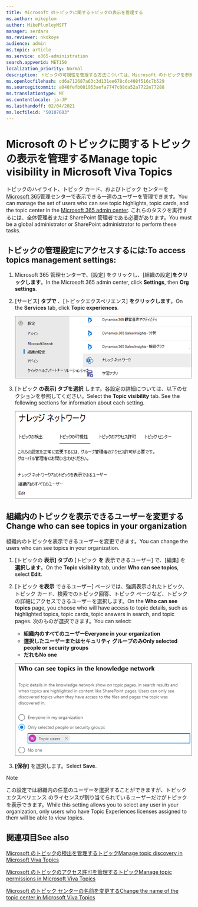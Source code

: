 ```yaml
---
title: Microsoft のトピックに関するトピックの表示を管理する
ms.author: mikeplum
author: MikePlumleyMSFT
manager: serdars
ms.reviewer: nkokoye
audience: admin
ms.topic: article
ms.service: o365-administration
search.appverid: MET150
localization_priority: Normal
description: トピックの可視性を管理する方法については、Microsoft のトピックを参照してください。
ms.openlocfilehash: cd6a712687a63c3d131ee678c6c408f516c7b529
ms.sourcegitcommit: a048fefb081953aefa7747c08da52a7722e77288
ms.translationtype: MT
ms.contentlocale: ja-JP
ms.lasthandoff: 02/04/2021
ms.locfileid: "50107683"
---
```

# <a name="manage-topic-visibility-in-microsoft-viva-topics"></a><span data-ttu-id="695f8-103">Microsoft のトピックに関するトピックの表示を管理する</span><span class="sxs-lookup"><span data-stu-id="695f8-103">Manage topic visibility in Microsoft Viva Topics</span></span>

<span data-ttu-id="695f8-104">トピックのハイライト、トピック カード、およびトピック センターを [Microsoft 365](https://admin.microsoft.com)管理センターで表示できる一連のユーザーを管理できます。</span><span class="sxs-lookup"><span data-stu-id="695f8-104">You can manage the set of users who can see topic highlights, topic cards, and the topic center in the [Microsoft 365 admin center](https://admin.microsoft.com).</span></span> <span data-ttu-id="695f8-105">これらのタスクを実行するには、全体管理者または SharePoint 管理者である必要があります。</span><span class="sxs-lookup"><span data-stu-id="695f8-105">You must be a global administrator or SharePoint administrator to perform these tasks.</span></span>

## <a name="to-access-topics-management-settings"></a><span data-ttu-id="695f8-106">トピックの管理設定にアクセスするには:</span><span class="sxs-lookup"><span data-stu-id="695f8-106">To access topics management settings:</span></span>

1. <span data-ttu-id="695f8-107">Microsoft 365 管理センターで、[設定] をクリックし、[組織の設定]**をクリックします**。</span><span class="sxs-lookup"><span data-stu-id="695f8-107">In the Microsoft 365 admin center, click **Settings**, then **Org settings**.</span></span>
2. <span data-ttu-id="695f8-108">[サービス] **タブで** 、[トピックエクスペリエンス] **をクリックします**。</span><span class="sxs-lookup"><span data-stu-id="695f8-108">On the **Services** tab, click **Topic experiences**.</span></span>

    ![ユーザーを知識に接続する](../media/admin-org-knowledge-options-completed.png) 

3. <span data-ttu-id="695f8-110">[トピック **の表示] タブを選択** します。各設定の詳細については、以下のセクションを参照してください。</span><span class="sxs-lookup"><span data-stu-id="695f8-110">Select the **Topic visibility** tab. See the following sections for information about each setting.</span></span>

    ![knowledge-network-settings](../media/knowledge-network-settings-topic-visibility.png) 

##  <a name="change-who-can-see-topics-in-your-organization"></a><span data-ttu-id="695f8-112">組織内のトピックを表示できるユーザーを変更する</span><span class="sxs-lookup"><span data-stu-id="695f8-112">Change who can see topics in your organization</span></span>

<span data-ttu-id="695f8-113">組織内のトピックを表示できるユーザーを変更できます。</span><span class="sxs-lookup"><span data-stu-id="695f8-113">You can change the users who can see topics in your organization.</span></span>

1. <span data-ttu-id="695f8-114">[トピックの **表示] タブの** [トピック **を** 表示できるユーザー] で、[編集] を **選択します**。</span><span class="sxs-lookup"><span data-stu-id="695f8-114">On the **Topic visibility** tab, under **Who can see topics**, select **Edit**.</span></span>
2. <span data-ttu-id="695f8-115">[トピック **を表示** できるユーザー] ページでは、強調表示されたトピック、トピック カード、検索でのトピック回答、トピック ページなど、トピックの詳細にアクセスできるユーザーを選択します。</span><span class="sxs-lookup"><span data-stu-id="695f8-115">On the **Who can see topics** page, you choose who will have access to topic details, such as highlighted topics, topic cards, topic answers in search, and topic pages.</span></span> <span data-ttu-id="695f8-116">次のものが選択できます。</span><span class="sxs-lookup"><span data-stu-id="695f8-116">You can select:</span></span>
    - <span data-ttu-id="695f8-117">**組織内のすべてのユーザー**</span><span class="sxs-lookup"><span data-stu-id="695f8-117">**Everyone in your organization**</span></span>
    - <span data-ttu-id="695f8-118">**選択したユーザーまたはセキュリティ グループのみ**</span><span class="sxs-lookup"><span data-stu-id="695f8-118">**Only selected people or security groups**</span></span>
    - <span data-ttu-id="695f8-119">**だれも**</span><span class="sxs-lookup"><span data-stu-id="695f8-119">**No one**</span></span>

    ![トピックを表示できるユーザー](../media/k-manage-who-can-see-topics.png) 

3. <span data-ttu-id="695f8-121">**[保存]** を選択します。</span><span class="sxs-lookup"><span data-stu-id="695f8-121">Select **Save**.</span></span>  
 
> [!Note] 
> <span data-ttu-id="695f8-122">この設定では組織内の任意のユーザーを選択することができますが、トピック エクスペリエンス のライセンスが割り当てられているユーザーだけがトピックを表示できます。</span><span class="sxs-lookup"><span data-stu-id="695f8-122">While this setting allows you to select any user in your organization, only users who have Topic Experiences licenses assigned to them will be able to view topics.</span></span>

## <a name="see-also"></a><span data-ttu-id="695f8-123">関連項目</span><span class="sxs-lookup"><span data-stu-id="695f8-123">See also</span></span>

[<span data-ttu-id="695f8-124">Microsoft のトピックの検出を管理するトピック</span><span class="sxs-lookup"><span data-stu-id="695f8-124">Manage topic discovery in Microsoft Viva Topics</span></span>](topic-experiences-discovery.md)

[<span data-ttu-id="695f8-125">Microsoft のトピックのアクセス許可を管理するトピック</span><span class="sxs-lookup"><span data-stu-id="695f8-125">Manage topic permissions in Microsoft Viva Topics</span></span>](topic-experiences-user-permissions.md)

[<span data-ttu-id="695f8-126">Microsoft のトピック センターの名前を変更する</span><span class="sxs-lookup"><span data-stu-id="695f8-126">Change the name of the topic center in Microsoft Viva Topics</span></span>](topic-experiences-administration.md)

